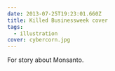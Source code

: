 ```yaml
---
date: 2013-07-25T19:23:01.660Z
title: Killed Businessweek cover
tags:
  - illustration
cover: cybercorn.jpg
---
```

For story about Monsanto.